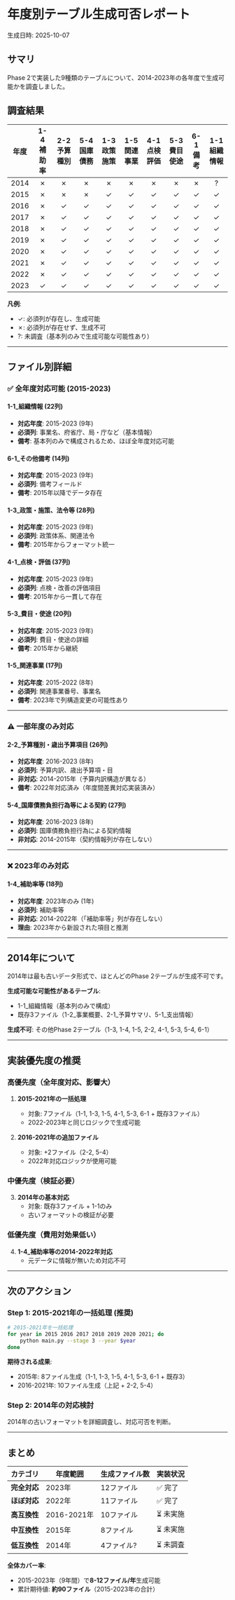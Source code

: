 # 年度別テーブル生成可否レポート

生成日時: 2025-10-07

## サマリ

Phase 2で実装した9種類のテーブルについて、2014-2023年の各年度で生成可能かを調査しました。

## 調査結果

| 年度 | 1-4<br>補助率 | 2-2<br>予算種別 | 5-4<br>国庫債務 | 1-3<br>政策施策 | 1-5<br>関連事業 | 4-1<br>点検評価 | 5-3<br>費目使途 | 6-1<br>備考 | 1-1<br>組織情報 |
|------|:--------:|:----------:|:---------:|:----------:|:----------:|:----------:|:----------:|:------:|:----------:|
| 2014 | ✗ | ✗ | ✗ | ✗ | ✗ | ✗ | ✗ | ✗ | ? |
| 2015 | ✗ | ✗ | ✗ | ✓ | ✓ | ✓ | ✓ | ✓ | ✓ |
| 2016 | ✗ | ✓ | ✓ | ✓ | ✓ | ✓ | ✓ | ✓ | ✓ |
| 2017 | ✗ | ✓ | ✓ | ✓ | ✓ | ✓ | ✓ | ✓ | ✓ |
| 2018 | ✗ | ✓ | ✓ | ✓ | ✓ | ✓ | ✓ | ✓ | ✓ |
| 2019 | ✗ | ✓ | ✓ | ✓ | ✓ | ✓ | ✓ | ✓ | ✓ |
| 2020 | ✗ | ✓ | ✓ | ✓ | ✓ | ✓ | ✓ | ✓ | ✓ |
| 2021 | ✗ | ✓ | ✓ | ✓ | ✓ | ✓ | ✓ | ✓ | ✓ |
| 2022 | ✗ | ✓ | ✓ | ✓ | ✓ | ✓ | ✓ | ✓ | ✓ |
| 2023 | ✓ | ✓ | ✓ | ✓ | ✓ | ✓ | ✓ | ✓ | ✓ |

**凡例**:
- ✓: 必須列が存在し、生成可能
- ✗: 必須列が存在せず、生成不可
- ?: 未調査（基本列のみで生成可能な可能性あり）

---

## ファイル別詳細

### ✅ 全年度対応可能 (2015-2023)

#### 1-1_組織情報 (22列)
- **対応年度**: 2015-2023 (9年)
- **必須列**: 事業名、府省庁、局・庁など（基本情報）
- **備考**: 基本列のみで構成されるため、ほぼ全年度対応可能

#### 6-1_その他備考 (14列)
- **対応年度**: 2015-2023 (9年)
- **必須列**: 備考フィールド
- **備考**: 2015年以降でデータ存在

#### 1-3_政策・施策、法令等 (28列)
- **対応年度**: 2015-2023 (9年)
- **必須列**: 政策体系、関連法令
- **備考**: 2015年からフォーマット統一

#### 4-1_点検・評価 (37列)
- **対応年度**: 2015-2023 (9年)
- **必須列**: 点検・改善の評価項目
- **備考**: 2015年から一貫して存在

#### 5-3_費目・使途 (20列)
- **対応年度**: 2015-2023 (9年)
- **必須列**: 費目・使途の詳細
- **備考**: 2015年から継続

#### 1-5_関連事業 (17列)
- **対応年度**: 2015-2022 (8年)
- **必須列**: 関連事業番号、事業名
- **備考**: 2023年で列構造変更の可能性あり

---

### ⚠️ 一部年度のみ対応

#### 2-2_予算種別・歳出予算項目 (26列)
- **対応年度**: 2016-2023 (8年)
- **必須列**: 予算内訳、歳出予算項・目
- **非対応**: 2014-2015年（予算内訳構造が異なる）
- **備考**: 2022年対応済み（年度間差異対応実装済み）

#### 5-4_国庫債務負担行為等による契約 (27列)
- **対応年度**: 2016-2023 (8年)
- **必須列**: 国庫債務負担行為による契約情報
- **非対応**: 2014-2015年（契約情報列が存在しない）

---

### ❌ 2023年のみ対応

#### 1-4_補助率等 (18列)
- **対応年度**: 2023年のみ (1年)
- **必須列**: 補助率等
- **非対応**: 2014-2022年（「補助率等」列が存在しない）
- **理由**: 2023年から新設された項目と推測

---

## 2014年について

2014年は最も古いデータ形式で、ほとんどのPhase 2テーブルが生成不可です。

**生成可能な可能性があるテーブル**:
- 1-1_組織情報（基本列のみで構成）
- 既存3ファイル（1-2_事業概要、2-1_予算サマリ、5-1_支出情報）

**生成不可**: その他Phase 2テーブル（1-3, 1-4, 1-5, 2-2, 4-1, 5-3, 5-4, 6-1）

---

## 実装優先度の推奨

### 高優先度（全年度対応、影響大）

1. **2015-2021年の一括処理**
   - 対象: 7ファイル（1-1, 1-3, 1-5, 4-1, 5-3, 6-1 + 既存3ファイル）
   - 2022-2023年と同じロジックで生成可能

2. **2016-2021年の追加ファイル**
   - 対象: +2ファイル（2-2, 5-4）
   - 2022年対応ロジックが使用可能

### 中優先度（検証必要）

3. **2014年の基本対応**
   - 対象: 既存3ファイル + 1-1のみ
   - 古いフォーマットの検証が必要

### 低優先度（費用対効果低い）

4. **1-4_補助率等の2014-2022年対応**
   - 元データに情報が無いため対応不可

---

## 次のアクション

### Step 1: 2015-2021年の一括処理 (推奨)

```bash
# 2015-2021年を一括処理
for year in 2015 2016 2017 2018 2019 2020 2021; do
    python main.py --stage 3 --year $year
done
```

**期待される成果**:
- 2015年: 8ファイル生成（1-1, 1-3, 1-5, 4-1, 5-3, 6-1 + 既存3）
- 2016-2021年: 10ファイル生成（上記 + 2-2, 5-4）

### Step 2: 2014年の対応検討

2014年の古いフォーマットを詳細調査し、対応可否を判断。

---

## まとめ

| カテゴリ | 年度範囲 | 生成ファイル数 | 実装状況 |
|---------|---------|-------------|----------|
| **完全対応** | 2023年 | 12ファイル | ✅ 完了 |
| **ほぼ対応** | 2022年 | 11ファイル | ✅ 完了 |
| **高互換性** | 2016-2021年 | 10ファイル | ⏳ 未実施 |
| **中互換性** | 2015年 | 8ファイル | ⏳ 未実施 |
| **低互換性** | 2014年 | 4ファイル? | ⏳ 未調査 |

**全体カバー率**:
- 2015-2023年（9年間）で**8-12ファイル/年**生成可能
- 累計期待値: **約90ファイル**（2015-2023年の合計）
